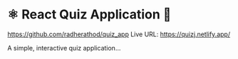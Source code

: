 # ⚛️ React Quiz Application 🧠
https://github.com/radherathod/quiz_app
Live URL: https://quizj.netlify.app/

A simple, interactive quiz application...
